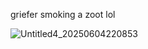 griefer smoking a zoot lol

![Untitled4_20250604220853](https://github.com/user-attachments/assets/adfde31e-6bb4-47f9-a01f-74a5cc00df33)
